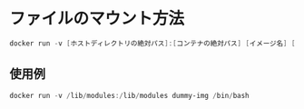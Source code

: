# ファイルのマウント方法

```powershell
docker run -v [ホストディレクトリの絶対パス]:[コンテナの絶対パス] [イメージ名] [コマンド]
```

## 使用例

```powershell
docker run -v /lib/modules:/lib/modules dummy-img /bin/bash
```